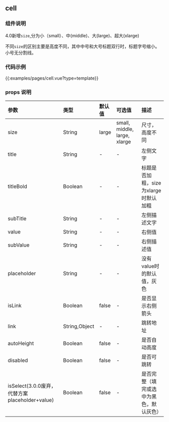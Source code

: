
## cell

### 组件说明

4.0新增`size`,分为小（small）、中(middle)、大(large)、超大(xlarge)

不同`size`的区别主要是高度不同，其中中号和大号标题双行时，标题字号缩小。
小号无分割线。


### 代码示例

{{:examples/pages/cell.vue?type=template}}

### props 说明

| 参数      |类型| 默认值    | 可选值|描述    | 
|:-------- | :--------|:--------  |:-----|:----------------------|    
| size |String| large |small, middle, large, xlarge| 尺寸，高度不同 |   
| title |String| -  |-| 左侧文字 |   
| titleBold |Boolean| -  |-| 标题是否加粗，size为xlarge时默认加粗 |   
| subTitle |String| -  |-| 左侧描述文字 |   
| value |String| -  |-| 右侧值 |   
| subValue |String| -  |-| 右侧描述值 |   
| placeholder |String| -  |-| 没有value时的默认值，灰色 |   
| isLink |Boolean| false|-| 是否显示右侧箭头 |   
| link |String,Object| -|-| 跳转地址 |      
| autoHeight |Boolean| false|-| 是否自动高度 |   
| disabled |Boolean| false|-| 是否可跳转 |   
| isSelect(3.0.0废弃，代替方案placeholder+value) |Boolean| false|-| 是否完整（填完或选中为黑色，默认灰色） |   
